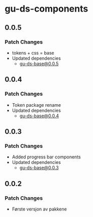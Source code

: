 # gu-ds-components

## 0.0.5

### Patch Changes

- tokens + css = base
- Updated dependencies
  - gu-ds-base@0.0.5

## 0.0.4

### Patch Changes

- Token package rename
- Updated dependencies
  - gu-ds-base@0.0.4

## 0.0.3

### Patch Changes

- Added progress bar components
- Updated dependencies
  - gu-ds-base@0.0.3

## 0.0.2

### Patch Changes

- Første versjon av pakkene

